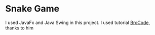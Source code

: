 # Snake Game
I used JavaFx and Java Swing in this project. I used tutorial [BroCode](https://www.youtube.com/watch?v=bI6e6qjJ8JQ&pp=ygUPc25ha2UgZ2FtZSBqYXZh), thanks to him